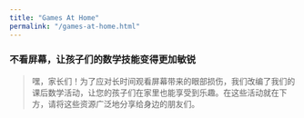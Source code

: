 ```yaml
---
title: "Games At Home"
permalink: "/games-at-home.html"
---
```


### 不看屏幕，让孩子们的数学技能变得更加敏锐
> 嘿，家长们！为了应对长时间观看屏幕带来的眼部损伤，我们改编了我们的课后数学活动，让您的孩子们在家里也能享受到乐趣。在这些活动就在下方，请将这些资源广泛地分享给身边的朋友们。


